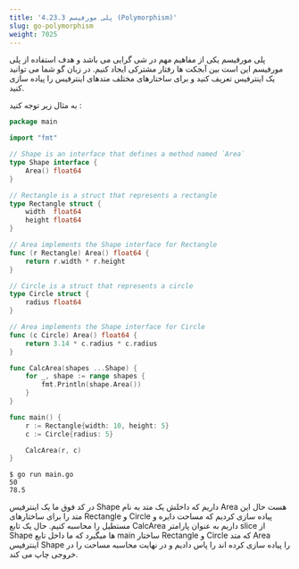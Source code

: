 ```yaml
---
title: '4.23.3 پلی مورفیسم (Polymorphism)'
slug: go-polymorphism
weight: 7025
---
```


پلی مورفیسم یکی از مفاهیم مهم در شی گرایی می باشد و هدف استفاده از پلی مورفیسم این است بین آبجکت ها رفتار مشترکی ایجاد کنیم. در زبان گو شما می توانید یک اینترفیس تعریف کنید و برای ساختارهای مختلف متدهای اینترفیس را پیاده سازی کنید.

به مثال زیر توجه کنید :

```go
package main

import "fmt"

// Shape is an interface that defines a method named `Area`
type Shape interface {
	Area() float64
}

// Rectangle is a struct that represents a rectangle
type Rectangle struct {
	width  float64
	height float64
}

// Area implements the Shape interface for Rectangle
func (r Rectangle) Area() float64 {
	return r.width * r.height
}

// Circle is a struct that represents a circle
type Circle struct {
	radius float64
}

// Area implements the Shape interface for Circle
func (c Circle) Area() float64 {
	return 3.14 * c.radius * c.radius
}

func CalcArea(shapes ...Shape) {
	for _, shape := range shapes {
		fmt.Println(shape.Area())
	}
}

func main() {
	r := Rectangle{width: 10, height: 5}
	c := Circle{radius: 5}

	CalcArea(r, c)
}
```

```shell
$ go run main.go
50
78.5
```

در کد فوق ما یک اینترفیس Shape داریم که داخلش یک متد به نام Area هست حال این متد را برای ساختارهای Rectangle و Circle پیاده سازی کردیم که مساحت دایره و مستطیل را محاسبه کنیم. حال یک تابع CalcArea داریم به عنوان پارامتر slice از Shape ها میگیرد که ما داخل تابع main ساختار Rectangle و Circle که متد Area اینترفیس Shape را پیاده سازی کرده اند را پاس دادیم و در نهایت محاسبه مساحت را در خروجی چاپ می کند.

